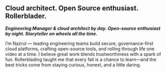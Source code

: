 ## Cloud architect. Open Source enthusiast. Rollerblader.

**_Engineering Manager & cloud architect by day. Open-source enthusiast by night. Storyteller on wheels all the time._**

I’m Nazrul — leading engineering teams build secure, governance-first cloud platforms, crafting open-source tools, and rolling through life one video at a time. I believe great work blends trustworthiness with a spark of fun. Rollerblading taught me that every fall is a chance to learn—and the best tricks come from staying curious, honest, and a little daring.

